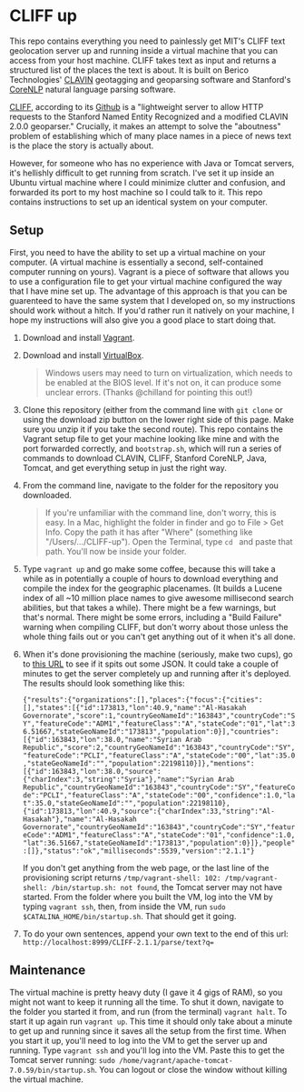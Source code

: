 CLIFF up
=========

This repo contains everything you need to painlessly get MIT's CLIFF text geolocation server up and running inside a virtual machine that you can access from your host machine. CLIFF takes text as input and returns a structured list of the places the text is about. It is built on Berico Technologies' [CLAVIN](https://github.com/Berico-Technologies/CLAVIN) geotagging and geoparsing software and Stanford's [CoreNLP](http://nlp.stanford.edu/software/corenlp.shtml) natural language parsing software.

[CLIFF](http://cliff.mediameter.org/), according to its [Github](https://github.com/c4fcm/CLIFF) is a "lightweight server to allow HTTP requests to the Stanford Named Entity Recognized and a modified CLAVIN 2.0.0 geoparser." Crucially, it makes an attempt to solve the "aboutness" problem of establishing which of many place names in a piece of news text is the place the story is actually about.

However, for someone who has no experience with Java or Tomcat servers, it's hellishly difficult to get running from scratch. I've set it up inside an Ubuntu virtual machine where I could minimize clutter and confusion, and forwarded its port to my host machine so I could talk to it. This repo contains instructions to set up an identical system on your computer.

Setup
-----

First, you need to have the ability to set up a virtual machine on your computer. (A virtual machine is essentially a second, self-contained computer running on yours). Vagrant is a piece of software that allows you to use a configuration file to get your virtual machine configured the way that I have mine set up. The advantage of this approach is that you can be guarenteed to have the same system that I developed on, so my instructions should work without a hitch. If you'd rather run it natively on your machine, I hope my instructions will also give you a good place to start doing that.

1. Download and install [Vagrant](https://docs.vagrantup.com/v2/installation/).

2. Download and install [VirtualBox](https://www.virtualbox.org/wiki/Downloads).

   > Windows users may need to turn on virtualization, which needs to be
   > enabled at the BIOS level. If it's not on, it can produce some unclear
   > errors. (Thanks @chilland for pointing this out!)

3. Clone this repository (either from the command line with `git clone` or using the download zip button on the lower right side of this page. Make sure you unzip it if you take the second route). This repo contains the Vagrant setup file to get your machine looking like mine and with the port forwarded correctly, and `bootstrap.sh`, which will run a series of commands to download CLAVIN, CLIFF, Stanford CoreNLP, Java, Tomcat, and get everything setup in just the right way.

4. From the command line, navigate to the folder for the repository you downloaded. 
   
   > If you're unfamiliar with the command line, don't worry, this
   > is easy. In a Mac, highlight the folder in finder and go to File > Get Info.
   > Copy the path it has after "Where" (something like "/Users/.../CLIFF-up").
   > Open the Terminal, type `cd ` and paste that path. You'll now be inside your
   > folder.

5.  Type `vagrant up` and go make some coffee, because this will take a while as in potentially a couple of hours to download everything and compile the index for the geographic placenames. (It builds a Lucene index of all ~10 million place names to give awesome millisecond search abilities, but that takes a while). There might be a few warnings, but that's normal. There might be some errors, including a "Build Failure" warning when compiling CLIFF, but don't worry about those unless the whole thing fails out or you can't get anything out of it when it's all done.

6. When it's done provisioning the machine (seriously, make two cups), go to [this URL](http://localhost:8999/CLIFF-2.1.1/parse/text?q=In%20Syria,%20two%20airstrikes%20west%20of%20Al-Hasakah%20successfully%20struck%20multiple%20ISIL%20buildings,%20including%20an%20air%20observation%20building%20and%20staging%20areas.) to see if it spits out some JSON. It could take a couple of minutes to get the server completely up and running after it's deployed. The results should look something like this:

   `{"results":{"organizations":[],"places":{"focus":{"cities":[],"states":[{"id":173813,"lon":40.9,"name":"Al-Hasakah Governorate","score":1,"countryGeoNameId":"163843","countryCode":"SY","featureCode":"ADM1","featureClass":"A","stateCode":"01","lat":36.51667,"stateGeoNameId":"173813","population":0}],"countries":[{"id":163843,"lon":38.0,"name":"Syrian Arab Republic","score":2,"countryGeoNameId":"163843","countryCode":"SY","featureCode":"PCLI","featureClass":"A","stateCode":"00","lat":35.0,"stateGeoNameId":"","population":22198110}]},"mentions":[{"id":163843,"lon":38.0,"source":{"charIndex":3,"string":"Syria"},"name":"Syrian Arab Republic","countryGeoNameId":"163843","countryCode":"SY","featureCode":"PCLI","featureClass":"A","stateCode":"00","confidence":1.0,"lat":35.0,"stateGeoNameId":"","population":22198110},{"id":173813,"lon":40.9,"source":{"charIndex":33,"string":"Al-Hasakah"},"name":"Al-Hasakah Governorate","countryGeoNameId":"163843","countryCode":"SY","featureCode":"ADM1","featureClass":"A","stateCode":"01","confidence":1.0,"lat":36.51667,"stateGeoNameId":"173813","population":0}]},"people":[]},"status":"ok","milliseconds":5539,"version":"2.1.1"}`

   If you don't get anything from the web page, or the last line of the provisioning script returns `/tmp/vagrant-shell: 102: /tmp/vagrant-shell: /bin/startup.sh: not found`, the Tomcat server may not have started. From the folder where you built the VM, log into the VM by typing `vagrant ssh`, then, from inside the VM, run `sudo $CATALINA_HOME/bin/startup.sh`. That should get it going.

7. To do your own sentences, append your own text to the end of this url: `http://localhost:8999/CLIFF-2.1.1/parse/text?q=`

Maintenance 
-----------

The virtual machine is pretty heavy duty (I gave it 4 gigs of RAM), so you might not want to keep it running all the time. To shut it down, navigate to the folder you started it from, and run (from the terminal) `vagrant halt`. To start it up again run `vagrant up`. This time it should only take about a minute to get up and running since it saves all the setup from the first time. When you start it up, you'll need to log into the VM to get the server up and running. Type `vagrant ssh` and you'll log into the VM. Paste this to get the Tomcat server running: `sudo /home/vagrant/apache-tomcat-7.0.59/bin/startup.sh`. You can logout or close the window without killing the virtual machine.
